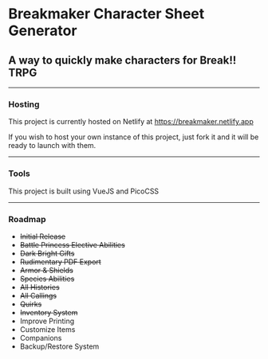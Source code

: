 # Breakmaker Character Sheet Generator
## A way to quickly make characters for Break!! TRPG

---

### Hosting

This project is currently hosted on Netlify at https://breakmaker.netlify.app

If you wish to host your own instance of this project, just fork it and it will be ready to launch with them.

---

### Tools

This project is built using VueJS and PicoCSS

---

### Roadmap

- ~~Initial Release~~
- ~~Battle Princess Elective Abilities~~
- ~~Dark Bright Gifts~~
- ~~Rudimentary PDF Export~~
- ~~Armor & Shields~~
- ~~Species Abilities~~
- ~~All Histories~~
- ~~All Callings~~
- ~~Quirks~~
- ~~Inventory System~~
- Improve Printing
- Customize Items
- Companions
- Backup/Restore System